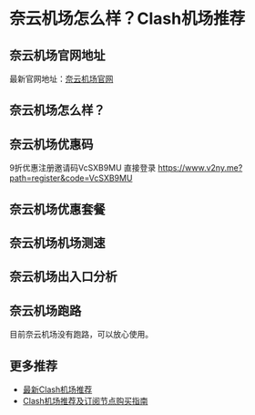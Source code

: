 # 奈云机场怎么样？Clash机场推荐

## 奈云机场官网地址
最新官网地址：[奈云机场官网](https://www.v2ny.me?path=register&code=VcSXB9MU)

## 奈云机场怎么样？


## 奈云机场优惠码
9折优惠注册邀请码VcSXB9MU
直接登录	https://www.v2ny.me?path=register&code=VcSXB9MU


## 奈云机场优惠套餐


## 奈云机场机场测速


## 奈云机场出入口分析


## 奈云机场跑路
目前奈云机场没有跑路，可以放心使用。

## 更多推荐
 - [最新Clash机场推荐](https://github.com/clashfan/jichangtuijian)
 - [Clash机场推荐及订阅节点购买指南](https://clashfan.com/?utm_source=github&utm_medium=clashfan-details)

